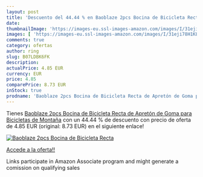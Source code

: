 ```yaml
---
layout: post
title: 'Descuento del 44.44 % en Baoblaze 2pcs Bocina de Bicicleta Recta '
date: 
thumbnailImage: 'https://images-eu.ssl-images-amazon.com/images/I/31eji78H1KL._SL200_.jpg'
images: [ 'https://images-eu.ssl-images-amazon.com/images/I/31eji78H1KL._SL200_.jpg' ]
comments: true
category: ofertas
author: ring
slug: B07LDBK6FK
description:
actualPrice: 4.85 EUR
currency: EUR
price: 4.85
comparePrice: 8.73 EUR
inStock: true
prodname: 'Baoblaze 2pcs Bocina de Bicicleta Recta de Apretón de Goma para Bicicletas de Montaña'
---
```


Tienes [Baoblaze 2pcs Bocina de Bicicleta Recta de Apretón de Goma para Bicicletas de Montaña](https://www.amazon.es/dp/B07LDBK6FK/?tag=tolees-21) con un 44.44 % de descuento con precio de oferta de 4.85 EUR (original: 8.73 EUR) en el siguiente enlace!

[![Baoblaze 2pcs Bocina de Bicicleta Recta ](https://images-eu.ssl-images-amazon.com/images/I/31eji78H1KL._SL200_.jpg)](https://www.amazon.es/dp/B07LDBK6FK/?tag=tolees-21)

[Accede a la oferta!!](https://www.amazon.es/dp/B07LDBK6FK/?tag=tolees-21)

Links participate in Amazon Associate program and might generate a comission on qualifying sales


